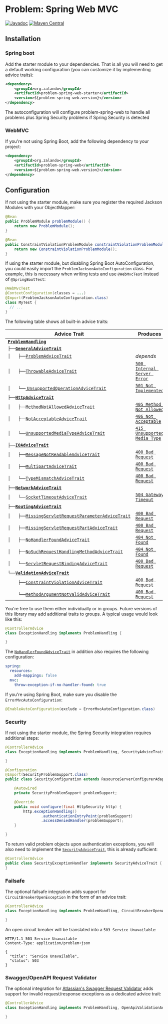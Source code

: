 # Problem: Spring Web MVC

[![Javadoc](http://javadoc.io/badge/org.zalando/problem-spring-web.svg)](http://www.javadoc.io/doc/org.zalando/problem-spring-web)
[![Maven Central](https://img.shields.io/maven-central/v/org.zalando/problem-spring-web.svg)](https://maven-badges.herokuapp.com/maven-central/org.zalando/problem-spring-web)


## Installation

### Spring boot

Add the starter module to your dependencies. That is all you will need to get a default working configuration (you can customize it by implementing advice traits):
```xml
<dependency>
    <groupId>org.zalando</groupId>
    <artifactId>problem-spring-web-starter</artifactId>
    <version>${problem-spring-web.version}</version>
</dependency>
```
The autoconfiguration will configure problem-spring-web to handle all problems plus Spring Security problems if Spring Security is detected

### WebMVC
If you're not using Spring Boot, add the following dependency to your project:

```xml
<dependency>
    <groupId>org.zalando</groupId>
    <artifactId>problem-spring-web</artifactId>
    <version>${problem-spring-web.version}</version>
</dependency>
```

## Configuration  

If not using the starter module, make sure you register the required Jackson Modules with your ObjectMapper:

```java
@Bean
public ProblemModule problemModule() {
    return new ProblemModule();
}

@Bean
public ConstraintViolationProblemModule constraintViolationProblemModule() {
    return new ConstraintViolationProblemModule();
}
```

If using the starter module, but disabling Spring Boot AutoConfiguration, you could easily import the `ProblemJacksonAutoConfiguration` class.
For example, this is necessary when writing tests and use `@WebMvcTest` instead of `@SpringBootTest`:

```java
@WebMvcTest
@ContextConfiguration(classes = ...)
@Import(ProblemJacksonAutoConfiguration.class)
class MyTest {
  // ...
}
```

The following table shows all built-in advice traits:

| Advice Trait                                                                                                                                                       | Produces                                                  |
|--------------------------------------------------------------------------------------------------------------------------------------------------------------------|-----------------------------------------------------------|
| [**`ProblemHandling`**](src/main/java/org/zalando/problem/spring/web/advice/ProblemHandling.java)                                                                  |                                                           |
| `├──`[**`GeneralAdviceTrait`**](src/main/java/org/zalando/problem/spring/web/advice/general/GeneralAdviceTrait.java)                                               |                                                           |
| `│   ├──`[`ProblemAdviceTrait`](src/main/java/org/zalando/problem/spring/web/advice/general/ProblemAdviceTrait.java)                                               | *depends*                                                 |
| `│   ├──`[`ThrowableAdviceTrait`](src/main/java/org/zalando/problem/spring/web/advice/general/ThrowableAdviceTrait.java)                                           | [`500 Internal Server Error`](https://httpstatus.es/500)  |
| `│   └──`[ `UnsupportedOperationAdviceTrait`](src/main/java/org/zalando/problem/spring/web/advice/general/UnsupportedOperationAdviceTrait.java)                    | [`501 Not Implemented`](https://httpstatus.es/501)        |
| `├──`[**`HttpAdviceTrait`**](src/main/java/org/zalando/problem/spring/web/advice/http/HttpAdviceTrait.java)                                                        |                                                           |
| `│   ├──`[`MethodNotAllowedAdviceTrait`](src/main/java/org/zalando/problem/spring/web/advice/http/MethodNotAllowedAdviceTrait.java)                                | [`405 Method Not Allowed`](https://httpstatus.es/405)     |
| `│   ├──`[`NotAcceptableAdviceTrait`](src/main/java/org/zalando/problem/spring/web/advice/http/NotAcceptableAdviceTrait.java)                                      | [`406 Not Acceptable`](https://httpstatus.es/406)         |
| `│   └──`[`UnsupportedMediaTypeAdviceTrait`](src/main/java/org/zalando/problem/spring/web/advice/http/UnsupportedMediaTypeAdviceTrait.java)                        | [`415 Unsupported Media Type`](https://httpstatus.es/415) |
| `├──`[**`IOAdviceTrait`**](src/main/java/org/zalando/problem/spring/web/advice/io/IOAdviceTrait.java)                                                              |                                                           |
| `│   ├──`[`MessageNotReadableAdviceTrait`](src/main/java/org/zalando/problem/spring/web/advice/io/MessageNotReadableAdviceTrait.java)                              | [`400 Bad Request`](https://httpstatus.es/400)            |
| `│   ├──`[`MultipartAdviceTrait`](src/main/java/org/zalando/problem/spring/web/advice/io/MultipartAdviceTrait.java)                                                | [`400 Bad Request`](https://httpstatus.es/400)            |
| `│   └──`[`TypeMismatchAdviceTrait`](src/main/java/org/zalando/problem/spring/web/advice/io/TypeMismatchAdviceTrait.java)                                          | [`400 Bad Request`](https://httpstatus.es/400)            |
| `├──`[**`NetworkAdviceTrait`**](src/main/java/org/zalando/problem/spring/web/advice/network/NetworkAdviceTrait.java)                                               |                                                           |
| `│   └──`[`SocketTimeoutAdviceTrait`](src/main/java/org/zalando/problem/spring/web/advice/network/SocketTimeoutAdviceTrait.java)                                   | [`504 Gateway Timeout`](https://httpstatus.es/504)        |
| `├──`[**`RoutingAdviceTrait`**](src/main/java/org/zalando/problem/spring/web/advice/routing/RoutingAdviceTrait.java)                                               |                                                           |
| `│   ├──`[`MissingServletRequestParameterAdviceTrait`](src/main/java/org/zalando/problem/spring/web/advice/routing/MissingServletRequestParameterAdviceTrait.java) | [`400 Bad Request`](https://httpstatus.es/400)            |
| `│   ├──`[`MissingServletRequestPartAdviceTrait`](src/main/java/org/zalando/problem/spring/web/advice/routing/MissingServletRequestPartAdviceTrait.java)           | [`400 Bad Request`](https://httpstatus.es/400)            |
| `│   ├──`[`NoHandlerFoundAdviceTrait`](src/main/java/org/zalando/problem/spring/web/advice/routing/NoHandlerFoundAdviceTrait.java)                                 | [`404 Not Found`](https://httpstatus.es/404)              |
| `│   ├──`[`NoSuchRequestHandlingMethodAdviceTrait`](src/main/java/org/zalando/problem/spring/web/advice/routing/NoSuchRequestHandlingMethodAdviceTrait.java)       | [`404 Not Found`](https://httpstatus.es/404)              |
| `│   └──`[`ServletRequestBindingAdviceTrait`](src/main/java/org/zalando/problem/spring/web/advice/routing/ServletRequestBindingAdviceTrait.java)                   | [`400 Bad Request`](https://httpstatus.es/400)            |
| `└──`[**`ValidationAdviceTrait`**](src/main/java/org/zalando/problem/spring/web/advice/validation/ValidationAdviceTrait.java)                                      |                                                           |
| `    ├──`[`ConstraintViolationAdviceTrait`](src/main/java/org/zalando/problem/spring/web/advice/validation/ConstraintViolationAdviceTrait.java)                    | [`400 Bad Request`](https://httpstatus.es/400)            |
| `    └──`[`MethodArgumentNotValidAdviceTrait`](src/main/java/org/zalando/problem/spring/web/advice/validation/MethodArgumentNotValidAdviceTrait.java)              | [`400 Bad Request`](https://httpstatus.es/400)            |

You're free to use them either individually or in groups. Future versions of this library may add additional traits to groups. A typical usage would look like this:

```java
@ControllerAdvice
class ExceptionHandling implements ProblemHandling {

}
```

The [`NoHandlerFoundAdviceTrait`](src/main/java/org/zalando/problem/spring/web/advice/routing/NoHandlerFoundAdviceTrait.java)
in addition also requires the following configuration:

```yaml
spring:
  resources:
    add-mappings: false
  mvc:
    throw-exception-if-no-handler-found: true
```

If you're using Spring Boot, make sure you disable the `ErrorMvcAutoConfiguration`:

```java
@EnableAutoConfiguration(exclude = ErrorMvcAutoConfiguration.class)
```

### Security

If not using the starter module, the Spring Security integration requires additional steps:

```java
@ControllerAdvice
class ExceptionHandling implements ProblemHandling, SecurityAdviceTrait {

}
```

```java
@Configuration
@Import(SecurityProblemSupport.class)
public class SecurityConfiguration extends ResourceServerConfigurerAdapter {

    @Autowired
    private SecurityProblemSupport problemSupport;

    @Override
    public void configure(final HttpSecurity http) {
        http.exceptionHandling()
                .authenticationEntryPoint(problemSupport)
                .accessDeniedHandler(problemSupport);
    }

}
```

To return valid problem objects upon authentication exceptions, you will also need to implement the [`SecurityAdviceTrait`](src/main/java/org/zalando/problem/spring/web/advice/security/SecurityAdviceTrait.java), this is already sufficient:

```java
@ControllerAdvice
public class SecurityExceptionHandler implements SecurityAdviceTrait {
}
```

### Failsafe

The optional failsafe integration adds support for `CircuitBreakerOpenException` in the form of an advice trait:

```java
@ControllerAdvice
class ExceptionHandling implements ProblemHandling, CircuitBreakerOpenAdviceTrait {

}
```

An open circuit breaker will be translated into a `503 Service Unavailable`:

```http
HTTP/1.1 503 Service Unavailable
Content-Type: application/problem+json

{
  "title": "Service Unavailable",
  "status": 503
}
```

### Swagger/OpenAPI Request Validator

The optional integration for [Atlassian's Swagger Request Validator](https://bitbucket.org/atlassian/swagger-request-validator)
adds support for invalid request/response exceptions as a dedicated advice trait:

```java
@ControllerAdvice
class ExceptionHandling implements ProblemHandling, OpenApiValidationAdviceTrait {

}
```
